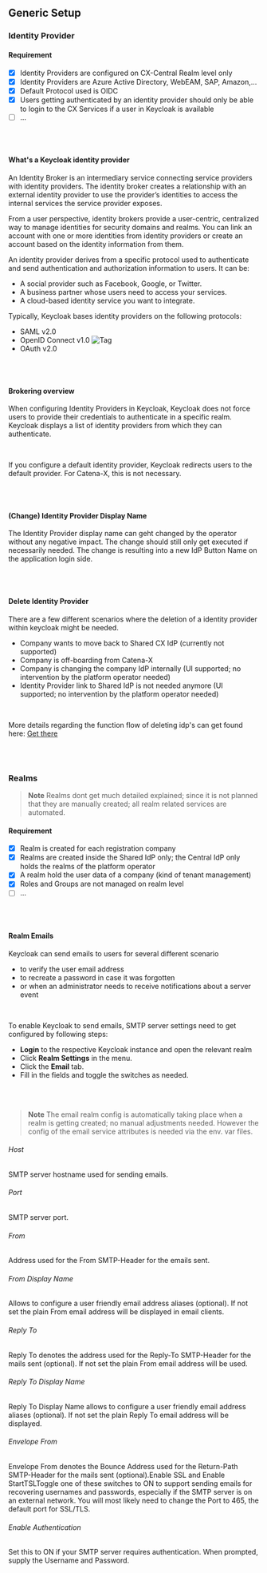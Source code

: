 ## Generic Setup

### Identity Provider

#### Requirement

- [x] Identity Providers are configured on CX-Central Realm level only
- [x] Identity Providers are Azure Active Directory, WebEAM, SAP, Amazon,...
- [x] Default Protocol used is OIDC
- [x] Users getting authenticated by an identity provider should only be able to login to the CX Services if a user in Keycloak is available
- [ ] ...

<br>
<br>

#### What's a Keycloak identity provider
An Identity Broker is an intermediary service connecting service providers with identity providers. The identity broker creates a relationship with an external identity provider to use the provider’s identities to access the internal services the service provider exposes.

From a user perspective, identity brokers provide a user-centric, centralized way to manage identities for security domains and realms. You can link an account with one or more identities from identity providers or create an account based on the identity information from them.

An identity provider derives from a specific protocol used to authenticate and send authentication and authorization information to users. It can be:

* A social provider such as Facebook, Google, or Twitter.
* A business partner whose users need to access your services.
* A cloud-based identity service you want to integrate.

Typically, Keycloak bases identity providers on the following protocols:

* SAML v2.0
* OpenID Connect v1.0 ![Tag](https://img.shields.io/static/v1?label=&message=CATENA-X-Standard&color=green&style=flat)
* OAuth v2.0

<br>
<br>



#### Brokering overview
When configuring Identity Providers in Keycloak, Keycloak does not force users to provide their credentials to authenticate in a specific realm.
Keycloak displays a list of identity providers from which they can authenticate.

<br>

If you configure a default identity provider, Keycloak redirects users to the default provider. For Catena-X, this is not necessary.

<br>
<br>

#### (Change) Identity Provider Display Name
The Identity Provider display name can geht changed by the operator without any negative impact.
The change should still only get executed if necessarily needed. The change is resulting into a new IdP Button Name on the application login side.

<br>
<br>

#### Delete Identity Provider
There are a few different scenarios where the deletion of a identity provider within keycloak might be needed.

* Company wants to move back to Shared CX IdP (currently not supported)
* Company is off-boarding from Catena-X
* Company is changing the company IdP internally (UI supported; no intervention by the platform operator needed)
* Identity Provider link to Shared IdP is not needed anymore (UI supported; no intervention by the platform operator needed)

<br>

More details regarding the function flow of deleting idp's can get found here: [Get there](/docs/02.%20Technical%20Integration/02.%20Identity%20Provider%20Management/04.%20Delete%20Identity%20Provider.md)

<br>
<br>

### Realms

> **Note**
> Realms dont get much detailed explained; since it is not planned that they are manually created; all realm related services are automated.

#### Requirement

- [x] Realm is created for each registration company
- [x] Realms are created inside the Shared IdP only; the Central IdP only holds the realms of the platform operator
- [x] A realm hold the user data of a company (kind of tenant management)
- [x] Roles and Groups are not managed on realm level
- [ ] ...

<br>
<br>

#### Realm Emails
Keycloak can send emails to users for several different scenario

* to verify the user email address
* to recreate a password in case it was forgotten
* or when an administrator needs to receive notifications about a server event
<br>

To enable Keycloak to send emails, SMTP server settings need to get configured by following steps:
* <strong>Login</strong> to the respective Keycloak instance and open the relevant realm
* Click <strong>Realm Settings</strong> in the menu.
* Click the <strong>Email</strong> tab.
* Fill in the fields and toggle the switches as needed.
<br>
<br>

> **Note**
> The email realm config is automatically taking place when a realm is getting created; no manual adjustments needed. However the config of the email service attributes is needed via the env. var files.


###### Host
SMTP server hostname used for sending emails.
<br>

###### Port
SMTP server port.
<br>

###### From
Address used for the From SMTP-Header for the emails sent.
<br>

###### From Display Name
Allows to configure a user friendly email address aliases (optional). If not set the plain From email address will be displayed in email clients.
<br>

###### Reply To
Reply To denotes the address used for the Reply-To SMTP-Header for the mails sent (optional). If not set the plain From email address will be used.
<br>

###### Reply To Display Name
Reply To Display Name allows to configure a user friendly email address aliases (optional). If not set the plain Reply To email address will be displayed.
<br>

###### Envelope From
Envelope From denotes the Bounce Address used for the Return-Path SMTP-Header for the mails sent (optional).Enable SSL and Enable StartTSLToggle one of these switches to ON to support sending emails for recovering usernames and passwords, especially if the SMTP server is on an external network. You will most likely need to change the Port to 465, the default port for SSL/TLS.
<br>

###### Enable Authentication
Set this to ON if your SMTP server requires authentication. When prompted, supply the Username and Password.
<br>





